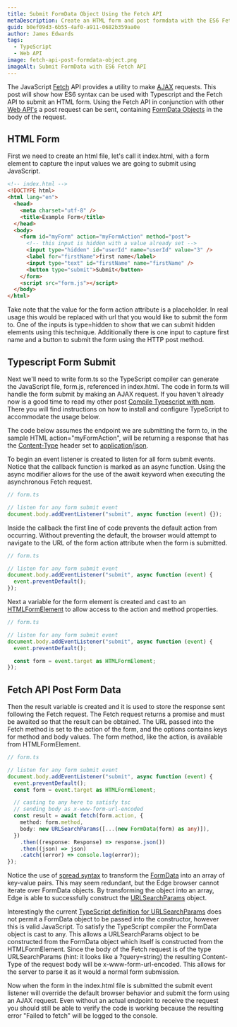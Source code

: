 ```yaml
---
title: Submit FormData Object Using the Fetch API
metaDescription: Create an HTML form and post formdata with the ES6 Fetch API and TypeScript.
guid: b0ef09d3-6b55-4af0-a911-0682b359aa0e
author: James Edwards
tags:
  - TypeScript
  - Web API
image: fetch-api-post-formdata-object.png
imageAlt: Submit FormData with ES6 Fetch API
---
```


The JavaScript [Fetch](https://developer.mozilla.org/en-US/docs/Web/API/Fetch_API/Using_Fetch) API provides a utility to make [AJAX](https://developer.mozilla.org/en-US/docs/Web/Guide/AJAX) requests. This post will show how ES6 syntax can be used with Typescript and the Fetch API to submit an HTML form. Using the Fetch API in conjunction with other [Web API's](https://developer.mozilla.org/en-US/docs/Web/API) a post request can be sent, containing [FormData Objects](https://developer.mozilla.org/en-US/docs/Web/API/FormData/Using_FormData_Objects) in the body of the request.

## HTML Form

First we need to create an html file, let's call it index.html, with a form element to capture the input values we are going to submit using JavaScript.

```html
<!-- index.html -->
<!DOCTYPE html>
<html lang="en">
  <head>
    <meta charset="utf-8" />
    <title>Example Form</title>
  </head>
  <body>
    <form id="myForm" action="myFormAction" method="post">
      <!-- this input is hidden with a value already set -->
      <input type="hidden" id="userId" name="userId" value="3" />
      <label for="firstName">first name</label>
      <input type="text" id="firstName" name="firstName" />
      <button type="submit">Submit</button>
    </form>
    <script src="form.js"></script>
  </body>
</html>
```

Take note that the value for the form action attribute is a placeholder. In real usage this would be replaced with url that you would like to submit the form to. One of the inputs is type=hidden to show that we can submit hidden elements using this technique. Additionally there is one input to capture first name and a button to submit the form using the HTTP post method.

## Typescript Form Submit

Next we'll need to write form.ts so the TypeScript compiler can generate the JavaScript file, form.js, referenced in index.html. The code in form.ts will handle the form submit by making an AJAX request. If you haven't already now is a good time to read my other post [Compile Typescript with npm](/npm-compile-typescript/). There you will find instructions on how to install and configure TypeScript to accommodate the usage below.

The code below assumes the endpoint we are submitting the form to, in the sample HTML action="myFormAction", will be returning a response that has the [Content-Type](https://developer.mozilla.org/en-US/docs/Web/HTTP/Headers/Content-Type) header set to [application/json](https://www.iana.org/assignments/media-types/application/json).

To begin an event listener is created to listen for all form submit events. Notice that the callback function is marked as an async function. Using the async modifier allows for the use of the await keyword when executing the asynchronous Fetch request.

```typescript
// form.ts

// listen for any form submit event
document.body.addEventListener("submit", async function (event) {});
```

Inside the callback the first line of code prevents the default action from occurring. Without preventing the default, the browser would attempt to navigate to the URL of the form action attribute when the form is submitted.

```typescript
// form.ts

// listen for any form submit event
document.body.addEventListener("submit", async function (event) {
  event.preventDefault();
});
```

Next a variable for the form element is created and cast to an [HTMLFormElement](https://developer.mozilla.org/en-US/docs/Web/API/HTMLFormElement) to allow access to the action and method properties.

```typescript
// form.ts

// listen for any form submit event
document.body.addEventListener("submit", async function (event) {
  event.preventDefault();

  const form = event.target as HTMLFormElement;
});
```

## Fetch API Post Form Data

Then the result variable is created and it is used to store the response sent following the Fetch request. The Fetch request returns a promise and must be awaited so that the result can be obtained. The URL passed into the Fetch method is set to the action of the form, and the options contains keys for method and body values. The form method, like the action, is available from HTMLFormElement.

```typescript
// form.ts

// listen for any form submit event
document.body.addEventListener("submit", async function (event) {
  event.preventDefault();
  const form = event.target as HTMLFormElement;

  // casting to any here to satisfy tsc
  // sending body as x-www-form-url-encoded
  const result = await fetch(form.action, {
    method: form.method,
    body: new URLSearchParams([...(new FormData(form) as any)]),
  })
    .then((response: Response) => response.json())
    .then((json) => json)
    .catch((error) => console.log(error));
});
```

Notice the use of [spread syntax](https://developer.mozilla.org/en-US/docs/Web/JavaScript/Reference/Operators/Spread_syntax) to transform the [FormData](https://developer.mozilla.org/en-US/docs/Web/API/FormData) into an array of key-value pairs. This may seem redundant, but the Edge browser cannot iterate over FormData objects. By transforming the object into an array, Edge is able to successfully construct the [URLSearchParams](https://developer.mozilla.org/en-US/docs/Web/API/URLSearchParams) object.

Interestingly the current [TypeScript definition for URLSearchParams](https://github.com/microsoft/TypeScript/blob/75301c8e2ce498359a6b33c3f9c9a6a1bd5980c0/lib/lib.dom.d.ts#L16109) does not permit a FormData object to be passed into the constructor, however this is valid JavaScript. To satisfy the TypeScript compiler the FormData object is cast to any. This allows a URLSearchParams object to be constructed from the FormData object which itself is constructed from the HTMLFormElement. Since the body of the Fetch request is of the type URLSearchParams (hint: it looks like a ?query=string) the resulting Content-Type of the request body will be x-www-form-url-encoded. This allows for the server to parse it as it would a normal form submission.

Now when the form in the index.html file is submitted the submit event listener will override the default browser behavior and submit the form using an AJAX request. Even without an actual endpoint to receive the request you should still be able to verify the code is working because the resulting error "Failed to fetch" will be logged to the console.
